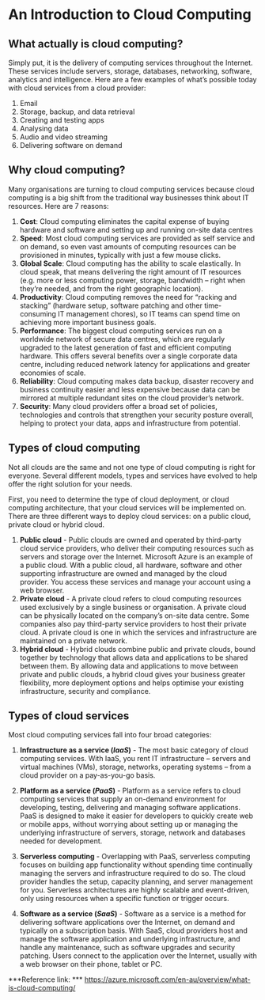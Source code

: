 # An Introduction to Cloud Computing

## What actually is cloud computing?
Simply put, it is the delivery of computing services throughout the Internet. These services include servers, storage, databases, networking, software, analytics and intelligence. Here are a few examples of what’s possible today with cloud services from a cloud provider:
1.	Email
2.	Storage, backup, and data retrieval
3.	Creating and testing apps
4.	Analysing data
5.	Audio and video streaming
6.	Delivering software on demand

## Why cloud computing?
Many organisations are turning to cloud computing services because cloud computing is a big shift from the traditional way businesses think about IT resources. Here are 7 reasons:
1.	**Cost**: Cloud computing eliminates the capital expense of buying hardware and software and setting up and running on-site data centres
2.	**Speed**: Most cloud computing services are provided as self service and on demand, so even vast amounts of computing resources can be provisioned in minutes, typically with just a few mouse clicks.
3.	**Global Scale**: Cloud computing has the ability to scale elastically. In cloud speak, that means delivering the right amount of IT resources (e.g. more or less computing power, storage, bandwidth – right when they’re needed, and from the right geographic location).
4.	**Productivity**: Cloud computing removes the need for “racking and stacking” (hardware setup, software patching and other time-consuming IT management chores), so IT teams can spend time on achieving more important business goals.
5.	**Performance**: The biggest cloud computing services run on a worldwide network of secure data centres, which are regularly upgraded to the latest generation of fast and efficient computing hardware. This offers several benefits over a single corporate data centre, including reduced network latency for applications and greater economies of scale.
6.	**Reliability**: Cloud computing makes data backup, disaster recovery and business continuity easier and less expensive because data can be mirrored at multiple redundant sites on the cloud provider’s network.
7.	**Security**: Many cloud providers offer a broad set of policies, technologies and controls that strengthen your security posture overall, helping to protect your data, apps and infrastructure from potential. 

## Types of cloud computing
Not all clouds are the same and not one type of cloud computing is right for everyone. Several different models, types and services have evolved to help offer the right solution for your needs.

First, you need to determine the type of cloud deployment, or cloud computing architecture, that your cloud services will be implemented on. There are three different ways to deploy cloud services: on a public cloud, private cloud or hybrid cloud.

1.	**Public cloud** - Public clouds are owned and operated by third-party cloud service providers, who deliver their computing resources such as servers and storage over the Internet. Microsoft Azure is an example of a public cloud. With a public cloud, all hardware, software and other supporting infrastructure are owned and managed by the cloud provider. You access these services and manage your account using a web browser.
2.	**Private cloud** - A private cloud refers to cloud computing resources used exclusively by a single business or organisation. A private cloud can be physically located on the company’s on-site data centre. Some companies also pay third-party service providers to host their private cloud. A private cloud is one in which the services and infrastructure are maintained on a private network.
3.	**Hybrid cloud** - Hybrid clouds combine public and private clouds, bound together by technology that allows data and applications to be shared between them. By allowing data and applications to move between private and public clouds, a hybrid cloud gives your business greater flexibility, more deployment options and helps optimise your existing infrastructure, security and compliance.


## Types of cloud services
Most cloud computing services fall into four broad categories: 
1.	**Infrastructure as a service (*IaaS*)** - The most basic category of cloud computing services. With IaaS, you rent IT infrastructure – servers and virtual machines (VMs), storage, networks, operating systems – from a cloud provider on a pay-as-you-go basis.

2.	**Platform as a service (*PaaS*)** - Platform as a service refers to cloud computing services that supply an on-demand environment for developing, testing, delivering and managing software applications. PaaS is designed to make it easier for developers to quickly create web or mobile apps, without worrying about setting up or managing the underlying infrastructure of servers, storage, network and databases needed for development.

3.	**Serverless computing** - Overlapping with PaaS, serverless computing focuses on building app functionality without spending time continually managing the servers and infrastructure required to do so. The cloud provider handles the setup, capacity planning, and server management for you. Serverless architectures are highly scalable and event-driven, only using resources when a specific function or trigger occurs.

4.	**Software as a service (*SaaS*)** - Software as a service is a method for delivering software applications over the Internet, on demand and typically on a subscription basis. With SaaS, cloud providers host and manage the software application and underlying infrastructure, and handle any maintenance, such as software upgrades and security patching. Users connect to the application over the Internet, usually with a web browser on their phone, tablet or PC.


***Reference link: ***
https://azure.microsoft.com/en-au/overview/what-is-cloud-computing/